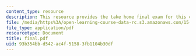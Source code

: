 ```yaml
---
content_type: resource
description: This resource provides the take home final exam for this course.
file: /media/https%3A/open-learning-course-data-rc.s3.amazonaws.com/15-072j-queues-theory-and-applications-spring-2006/93b354bbd542ac4f51583fb1104b30df_final.pdf
file_type: application/pdf
resourcetype: Document
title: final.pdf
uid: 93b354bb-d542-ac4f-5158-3fb1104b30df
---
```

